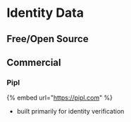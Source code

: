 # Identity Data

## Free/Open Source



## Commercial

### Pipl

{% embed url="https://pipl.com" %}

* built primarily for identity verification
